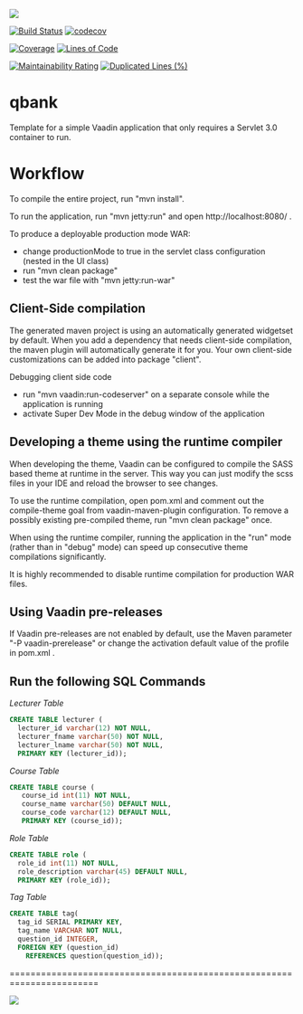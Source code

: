 
![](https://github.com/Proud-Sachinda/Segfault/blob/master/Extra%20Resources/images/Logo.PNG)


[![Build Status](https://travis-ci.org/Proud-Sachinda/Segfault.svg?branch=master)](https://travis-ci.org/Proud-Sachinda/Segfault)
[![codecov](https://codecov.io/gh/Proud-Sachinda/Segfault/branch/master/graph/badge.svg)](https://codecov.io/gh/Proud-Sachinda/Segfault)


[![Coverage](https://sonarcloud.io/api/project_badges/measure?project=com%3Aqbank&metric=coverage)](https://sonarcloud.io/dashboard?id=com%3Aqbank)
[![Lines of Code](https://sonarcloud.io/api/project_badges/measure?project=com%3Aqbank&metric=ncloc)](https://sonarcloud.io/dashboard?id=com%3Aqbank)

[![Maintainability Rating](https://sonarcloud.io/api/project_badges/measure?project=com%3Aqbank&metric=sqale_rating)](https://sonarcloud.io/dashboard?id=com%3Aqbank)
[![Duplicated Lines (%)](https://sonarcloud.io/api/project_badges/measure?project=com%3Aqbank&metric=duplicated_lines_density)](https://sonarcloud.io/dashboard?id=com%3Aqbank)


qbank
==============

Template for a simple Vaadin application that only requires a Servlet 3.0 container to run.


Workflow
========

To compile the entire project, run "mvn install".

To run the application, run "mvn jetty:run" and open http://localhost:8080/ .

To produce a deployable production mode WAR:
- change productionMode to true in the servlet class configuration (nested in the UI class)
- run "mvn clean package"
- test the war file with "mvn jetty:run-war"

Client-Side compilation
-------------------------

The generated maven project is using an automatically generated widgetset by default. 
When you add a dependency that needs client-side compilation, the maven plugin will 
automatically generate it for you. Your own client-side customizations can be added into
package "client".

Debugging client side code
  - run "mvn vaadin:run-codeserver" on a separate console while the application is running
  - activate Super Dev Mode in the debug window of the application

Developing a theme using the runtime compiler
-------------------------

When developing the theme, Vaadin can be configured to compile the SASS based
theme at runtime in the server. This way you can just modify the scss files in
your IDE and reload the browser to see changes.

To use the runtime compilation, open pom.xml and comment out the compile-theme 
goal from vaadin-maven-plugin configuration. To remove a possibly existing 
pre-compiled theme, run "mvn clean package" once.

When using the runtime compiler, running the application in the "run" mode 
(rather than in "debug" mode) can speed up consecutive theme compilations
significantly.

It is highly recommended to disable runtime compilation for production WAR files.

Using Vaadin pre-releases
-------------------------

If Vaadin pre-releases are not enabled by default, use the Maven parameter
"-P vaadin-prerelease" or change the activation default value of the profile in pom.xml .

Run the following SQL Commands
----------------------------
*Lecturer Table*
```sql
CREATE TABLE lecturer (
  lecturer_id varchar(12) NOT NULL,
  lecturer_fname varchar(50) NOT NULL,
  lecturer_lname varchar(50) NOT NULL,
  PRIMARY KEY (lecturer_id));
```
*Course Table*
```sql
CREATE TABLE course (
   course_id int(11) NOT NULL,
   course_name varchar(50) DEFAULT NULL,
   course_code varchar(12) DEFAULT NULL,
   PRIMARY KEY (course_id));
 ```
*Role Table*
```sql
CREATE TABLE role (
  role_id int(11) NOT NULL,
  role_description varchar(45) DEFAULT NULL,
  PRIMARY KEY (role_id));
```
*Tag Table*
```sql
CREATE TABLE tag(
  tag_id SERIAL PRIMARY KEY,
  tag_name VARCHAR NOT NULL,
  question_id INTEGER,
  FOREIGN KEY (question_id)
    REFERENCES question(question_id));
```

=======================================================================


![](https://github.com/Proud-Sachinda/Segfault/blob/master/Extra%20Resources/images/logo1.PNG)
